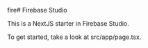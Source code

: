 fire# Firebase Studio

This is a NextJS starter in Firebase Studio.

To get started, take a look at src/app/page.tsx.
